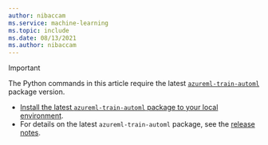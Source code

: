 ```yaml
---
author: nibaccam
ms.service: machine-learning
ms.topic: include
ms.date: 08/13/2021
ms.author: nibaccam
---
```


> [!IMPORTANT]
> The Python commands in this article require the latest [`azureml-train-automl`](/python/api/overview/azure/ml/install#other-azureml-packages) package version.
> * [Install the latest `azureml-train-automl` package to your local environment](/python/api/overview/azure/ml/install#additional-use-case-guidance).
> * For details on the latest `azureml-train-automl` package, see the [release notes](../azure-machine-learning-release-notes.md).
